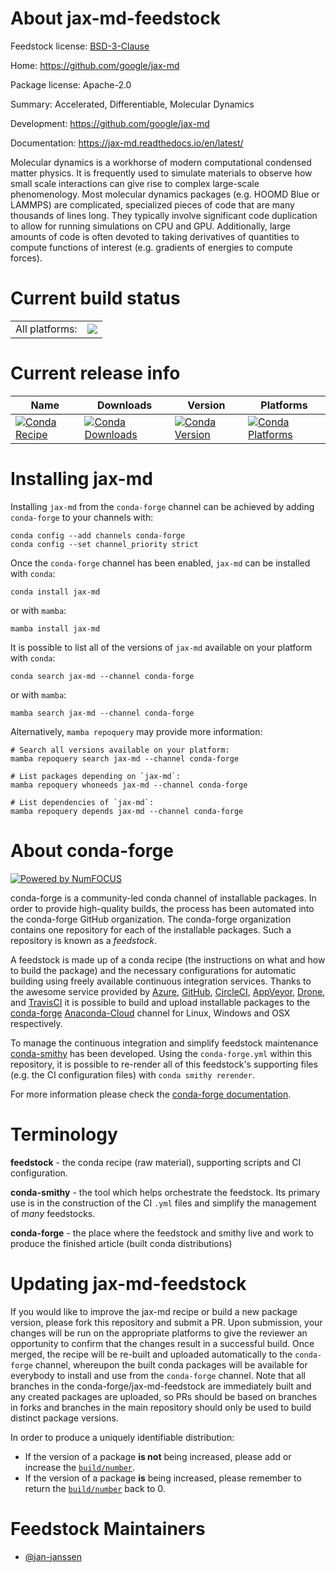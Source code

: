 About jax-md-feedstock
======================

Feedstock license: [BSD-3-Clause](https://github.com/conda-forge/jax-md-feedstock/blob/main/LICENSE.txt)

Home: https://github.com/google/jax-md

Package license: Apache-2.0

Summary: Accelerated, Differentiable, Molecular Dynamics

Development: https://github.com/google/jax-md

Documentation: https://jax-md.readthedocs.io/en/latest/

Molecular dynamics is a workhorse of modern computational condensed
matter physics. It is frequently used to simulate materials to observe
how small scale interactions can give rise to complex large-scale
phenomenology. Most molecular dynamics packages (e.g. HOOMD Blue or
LAMMPS) are complicated, specialized pieces of code that are many
thousands of lines long. They typically involve significant code
duplication to allow for running simulations on CPU and GPU.
Additionally, large amounts of code is often devoted to taking
derivatives of quantities to compute functions of interest
(e.g. gradients of energies to compute forces).


Current build status
====================


<table><tr><td>All platforms:</td>
    <td>
      <a href="https://dev.azure.com/conda-forge/feedstock-builds/_build/latest?definitionId=11890&branchName=main">
        <img src="https://dev.azure.com/conda-forge/feedstock-builds/_apis/build/status/jax-md-feedstock?branchName=main">
      </a>
    </td>
  </tr>
</table>

Current release info
====================

| Name | Downloads | Version | Platforms |
| --- | --- | --- | --- |
| [![Conda Recipe](https://img.shields.io/badge/recipe-jax--md-green.svg)](https://anaconda.org/conda-forge/jax-md) | [![Conda Downloads](https://img.shields.io/conda/dn/conda-forge/jax-md.svg)](https://anaconda.org/conda-forge/jax-md) | [![Conda Version](https://img.shields.io/conda/vn/conda-forge/jax-md.svg)](https://anaconda.org/conda-forge/jax-md) | [![Conda Platforms](https://img.shields.io/conda/pn/conda-forge/jax-md.svg)](https://anaconda.org/conda-forge/jax-md) |

Installing jax-md
=================

Installing `jax-md` from the `conda-forge` channel can be achieved by adding `conda-forge` to your channels with:

```
conda config --add channels conda-forge
conda config --set channel_priority strict
```

Once the `conda-forge` channel has been enabled, `jax-md` can be installed with `conda`:

```
conda install jax-md
```

or with `mamba`:

```
mamba install jax-md
```

It is possible to list all of the versions of `jax-md` available on your platform with `conda`:

```
conda search jax-md --channel conda-forge
```

or with `mamba`:

```
mamba search jax-md --channel conda-forge
```

Alternatively, `mamba repoquery` may provide more information:

```
# Search all versions available on your platform:
mamba repoquery search jax-md --channel conda-forge

# List packages depending on `jax-md`:
mamba repoquery whoneeds jax-md --channel conda-forge

# List dependencies of `jax-md`:
mamba repoquery depends jax-md --channel conda-forge
```


About conda-forge
=================

[![Powered by
NumFOCUS](https://img.shields.io/badge/powered%20by-NumFOCUS-orange.svg?style=flat&colorA=E1523D&colorB=007D8A)](https://numfocus.org)

conda-forge is a community-led conda channel of installable packages.
In order to provide high-quality builds, the process has been automated into the
conda-forge GitHub organization. The conda-forge organization contains one repository
for each of the installable packages. Such a repository is known as a *feedstock*.

A feedstock is made up of a conda recipe (the instructions on what and how to build
the package) and the necessary configurations for automatic building using freely
available continuous integration services. Thanks to the awesome service provided by
[Azure](https://azure.microsoft.com/en-us/services/devops/), [GitHub](https://github.com/),
[CircleCI](https://circleci.com/), [AppVeyor](https://www.appveyor.com/),
[Drone](https://cloud.drone.io/welcome), and [TravisCI](https://travis-ci.com/)
it is possible to build and upload installable packages to the
[conda-forge](https://anaconda.org/conda-forge) [Anaconda-Cloud](https://anaconda.org/)
channel for Linux, Windows and OSX respectively.

To manage the continuous integration and simplify feedstock maintenance
[conda-smithy](https://github.com/conda-forge/conda-smithy) has been developed.
Using the ``conda-forge.yml`` within this repository, it is possible to re-render all of
this feedstock's supporting files (e.g. the CI configuration files) with ``conda smithy rerender``.

For more information please check the [conda-forge documentation](https://conda-forge.org/docs/).

Terminology
===========

**feedstock** - the conda recipe (raw material), supporting scripts and CI configuration.

**conda-smithy** - the tool which helps orchestrate the feedstock.
                   Its primary use is in the construction of the CI ``.yml`` files
                   and simplify the management of *many* feedstocks.

**conda-forge** - the place where the feedstock and smithy live and work to
                  produce the finished article (built conda distributions)


Updating jax-md-feedstock
=========================

If you would like to improve the jax-md recipe or build a new
package version, please fork this repository and submit a PR. Upon submission,
your changes will be run on the appropriate platforms to give the reviewer an
opportunity to confirm that the changes result in a successful build. Once
merged, the recipe will be re-built and uploaded automatically to the
`conda-forge` channel, whereupon the built conda packages will be available for
everybody to install and use from the `conda-forge` channel.
Note that all branches in the conda-forge/jax-md-feedstock are
immediately built and any created packages are uploaded, so PRs should be based
on branches in forks and branches in the main repository should only be used to
build distinct package versions.

In order to produce a uniquely identifiable distribution:
 * If the version of a package **is not** being increased, please add or increase
   the [``build/number``](https://docs.conda.io/projects/conda-build/en/latest/resources/define-metadata.html#build-number-and-string).
 * If the version of a package **is** being increased, please remember to return
   the [``build/number``](https://docs.conda.io/projects/conda-build/en/latest/resources/define-metadata.html#build-number-and-string)
   back to 0.

Feedstock Maintainers
=====================

* [@jan-janssen](https://github.com/jan-janssen/)

